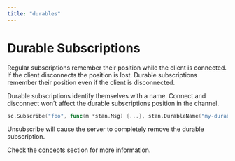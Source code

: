 ```yaml
---
title: "durables"
---
```

# Durable Subscriptions

Regular subscriptions remember their position while the client is connected. If the client disconnects the position is lost. Durable subscriptions remember their position even if the client is disconnected.

Durable subscriptions identify themselves with a name. Connect and disconnect won’t affect the durable subscriptions position in the channel.

```go
sc.Subscribe("foo", func(m *stan.Msg) {...}, stan.DurableName("my-durable"))
```

Unsubscribe will cause the server to completely remove the durable subscription.

Check the [concepts](../nats-streaming-concepts/channels/subscriptions/durable.md) section for more information.

